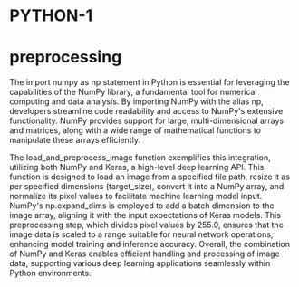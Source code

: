 # PYTHON-1
# preprocessing
The import numpy as np statement in Python is essential for leveraging the capabilities of the NumPy library, a fundamental tool for numerical computing and data analysis. By importing NumPy with the alias np, developers streamline code readability and access to NumPy's extensive functionality. NumPy provides support for large, multi-dimensional arrays and matrices, along with a wide range of mathematical functions to manipulate these arrays efficiently.

The load_and_preprocess_image function exemplifies this integration, utilizing both NumPy and Keras, a high-level deep learning API. This function is designed to load an image from a specified file path, resize it as per specified dimensions (target_size), convert it into a NumPy array, and normalize its pixel values to facilitate machine learning model input. NumPy's np.expand_dims is employed to add a batch dimension to the image array, aligning it with the input expectations of Keras models. This preprocessing step, which divides pixel values by 255.0, ensures that the image data is scaled to a range suitable for neural network operations, enhancing model training and inference accuracy. Overall, the combination of NumPy and Keras enables efficient handling and processing of image data, supporting various deep learning applications seamlessly within Python environments.
